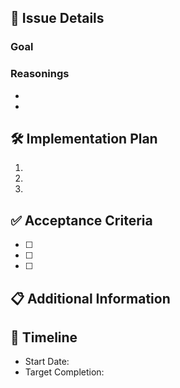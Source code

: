 
## 🎯 Issue Details
### Goal
<!-- Clearly state the main objective of this issue -->

### Reasonings
<!-- List the reasons why this issue is important -->
- 
- 

## 🛠️ Implementation Plan
<!-- List the steps or tasks needed to implement this issue -->
1. 
2. 
3. 

## ✅ Acceptance Criteria
<!-- Define specific, measurable criteria that must be met for this issue to be considered complete -->
- [ ] 
- [ ] 
- [ ] 

## 📋 Additional Information
<!-- Any extra context, technical details, or references that might be helpful -->

## 📅 Timeline
<!-- Optional: Add any relevant timeline information or deadlines -->
- Start Date: 
- Target Completion: 
